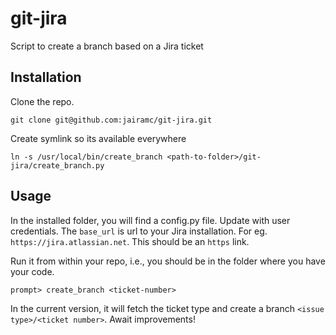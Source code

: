 git-jira
========

Script to create a branch based on a Jira ticket

Installation
---------------
Clone the repo.

```console
git clone git@github.com:jairamc/git-jira.git 
```

Create symlink so its available everywhere
```console
ln -s /usr/local/bin/create_branch <path-to-folder>/git-jira/create_branch.py
```


Usage
---------------
In the installed folder, you will find a config.py file. Update with user credentials. The ```base_url``` is url to your Jira installation. For eg. ```https://jira.atlassian.net```. This should be an ```https``` link.


Run it from within your repo, i.e., you should be in the folder where you have your code.

```console
prompt> create_branch <ticket-number>
```
In the current version, it will fetch the ticket type and create a branch ```<issue type>/<ticket number>```. Await improvements!

